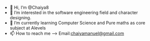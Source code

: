 - 👋 Hi, I’m @Chaiya8
- 👀 I’m interested in the software engineering field and character designing.
- 🌱 I’m currently learning Computer Science and Pure maths as core subject at Alevels
- 📫 How to reach me --> Email:chaiyamanuel@gmail.com

<!---
Chaiya8/Chaiya8 is a ✨ special ✨ repository because its `README.md` (this file) appears on your GitHub profile.
You can click the Preview link to take a look at your changes.
--->

